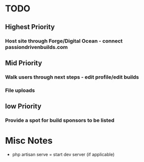 # TODO

## Highest Priority

### Host site through Forge/Digital Ocean - connect passiondrivenbuilds.com




## Mid Priority

### Walk users through next steps - edit profile/edit builds

### File uploads




## low Priority

### Provide a spot for build sponsors to be listed 




# Misc Notes

* php artisan serve = start dev server (if applicable)
